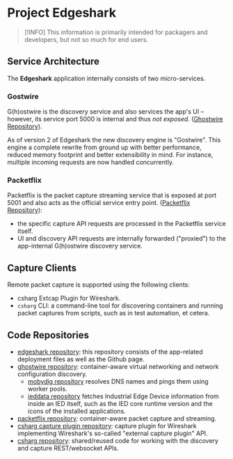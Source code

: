 # Project Edgeshark

> [!INFO] This information is primarily intended for packagers and developers,
> but not so much for end users.

## Service Architecture

The **Edgeshark** application internally consists of two micro-services.

### Gostwire

G(h)ostwire is the discovery service and also services the app's UI – however,
its service port 5000 is internal and thus *not exposed*. ([Ghostwire
Repository](https://github.com/siemens/ghostwire)).

As of version 2 of Edgeshark the new discovery engine is "Gostwire". This engine
a complete rewrite from ground up with better performance, reduced memory
footprint and better extensibility in mind. For instance, multiple incoming
requests are now handled concurrently.

### Packetflix

Packetflix is the packet capture streaming service that is exposed at port 5001
and also acts as the official service entry point. ([Packetflix
Repository](https://github.com/siemens/packetflix)):

- the specific capture API requests are processed in the Packetflix service
  itself.
- UI and discovery API requests are internally forwarded ("proxied") to the
  app-internal G(h)ostwire discovery service.

## Capture Clients

Remote packet capture is supported using the following clients:

- csharg Extcap Plugin for Wireshark.
- `csharg` CLI: a command-line tool for discovering containers and running
  packet captures from scripts, such as in test automation, et cetera.

## Code Repositories

- [edgeshark repository](https://github.com/siemens/edgeshark): this repository
  consists of the app-related deployment files as well as the Github page.
- [ghostwire repository](https://github.com/siemens/ghostwire): container-aware
  virtual networking and network configuration discovery.
  - [mobydig repository](https://github.com/siemens/mobydig) resolves DNS names
    and pings them using worker pools.
  - [ieddata repository](https://github.com/siemens/ieddata) fetches
    Industrial Edge Device information from inside an IED itself, such as the
    IED core runtime version and the icons of the installed applications.
- [packetflix repository](https://github.com/siemens/packetflix):
  container-aware packet capture and streaming.
- [csharg capture plugin repository](https://github.com/siemens/cshargextcap):
  capture plugin for Wireshark implementing Wireshark's so-called "external
  capture plugin" API.
- [csharg repository](https://github.com/siemens/csharg): shared/reused code for
  working with the discovery and capture REST/websocket APIs.
